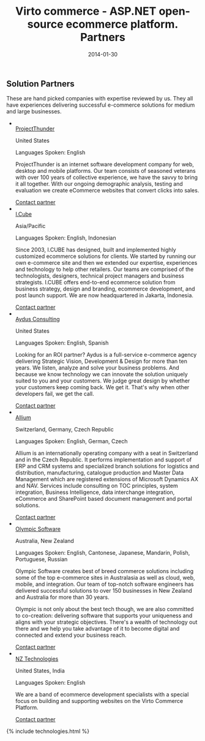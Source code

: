 ﻿---
layout: post
title: Virto commerce - ASP.NET open-source ecommerce platform. Partners
description: Virto commerce - ASP.NET open-source ecommerce platform. Partners
date: 2014-01-30
permalink: partners/list-of-partners
tags : 
- list-of-partners
- partners
- commerce
---
<article role="main" class="main">
	<div class="partner __responsive">
		<h1 class="head-title">Solution Partners</h1>
		<p class="text">These are hand picked companies with expertise reviewed by us. They all have experiences delivering successful e-commerce solutions for medium and large businesses.</p>
		<ul class="list">
			<li class="list-item">
				<a href="http://projectthunder.com/" class="list-pic" rel="nofollow">
					<img alt="" src="/assets/images/partners/projectthunder.png">
				</a>
				<div class="list-info">
					<a href="http://projectthunder.com/" class="link" rel="nofollow">ProjectThunder</a>
					<p class="country">United States</p>
					<p class="lang">Languages Spoken: English</p>
					<p class="text">ProjectThunder is an internet software development company for web, desktop and mobile platforms. Our team consists of seasoned veterans with over 100 years of collective experience, we have the savvy to bring it all together. With our ongoing demographic analysis, testing and evaluation we create eCommerce websites that convert clicks into sales.</p>
					<a class="button" href="/contact-partner-project-thunder" rel="nofollow">Contact partner</a>
				</div>
			</li>
			<li class="list-item">
				<a href="http://icubeonline.com/" class="list-pic" rel="nofollow">
					<img alt="" src="/Content/images/partners/icube.jpg">
				</a>
				<div class="list-info">
					<a href="http://icubeonline.com/" class="link" rel="nofollow">I.Cube</a>
					<p class="country">Asia/Pacific</p>
					<p class="lang">Languages Spoken: English, Indonesian</p>
					<p class="text">Since 2003, I.CUBE has designed, built and implemented highly customized ecommerce solutions for clients. We started by running our own e-commerce site and then we extended our expertise, experiences and technology to help other retailers. Our teams are comprised of the technologists, designers, technical project managers and business strategists. I.CUBE offers end-to-end ecommerce solution from business strategy, design and branding, ecommerce development, and post launch support. We are now headquartered in Jakarta, Indonesia.</p>
					<a class="button" href="/contact-partner-icube" rel="nofollow">Contact partner</a>
				</div>
			</li>
			<li class="list-item">
				<a href="http://www.aydus.com/" class="list-pic" rel="nofollow">
					<img alt="" src="/Content/images/partners/aydus-consulting.jpg">
				</a>
				<div class="list-info">
					<a href="http://www.aydus.com/" class="link" rel="nofollow">Aydus Consulting</a>
					<p class="country">United States</p>
					<p class="lang">Languages Spoken: English, Spanish</p>
					<p class="text">Looking for an ROI partner? Aydus is a full-service e-commerce agency delivering Strategic Vision, Development &amp; Design for more than ten years. We listen, analyze and solve your business problems. And because we know technology we can innovate the solution uniquely suited to you and your customers. We judge great design by whether your customers keep coming back. We get it. That's why when other developers fail, we get the call. </p>
					<a class="button" href="/contact-partner-aydus-partner" rel="nofollow">Contact partner</a>
				</div>
			</li>
			<li class="list-item">
				<a href="http://www.allium.cz/" class="list-pic" rel="nofollow">
					<img alt="" src="/Content/images/partners/allium.jpg">
				</a>
				<div class="list-info">
					<a href="http://www.allium.cz/" class="link" rel="nofollow">Allium</a>
					<p class="country">Switzerland, Germany, Czech Republic</p>
					<p class="lang">Languages Spoken: English, German, Czech</p>
					<p class="text">Allium is an internationally operating company with a seat in Switzerland and in the Czech Republic. It performs implementation and support of ERP and CRM systems and specialized branch solutions for logistics and distribution, manufacturing, catalogue production and Master Data Management which are registered extensions of Microsoft Dynamics AX and NAV. Services include consulting on TOC principles, system integration, Business Intelligence, data interchange integration, eCommerce and SharePoint based document management and portal solutions. </p>
					<a class="button" href="/contact-partner-allium" rel="nofollow">Contact partner</a>
				</div>
			</li>
			<li class="list-item">
				<a href="http://www.olympic.co.nz/" class="list-pic" rel="nofollow">
					<img alt="" src="/Content/images/partners/olympic.jpg">
				</a>
				<div class="list-info">
					<a href="http://www.olympic.co.nz/" class="link" rel="nofollow">Olympic Software</a>
					<p class="country">Australia, New Zealand</p>
					<p class="lang">Languages Spoken: English, Cantonese, Japanese, Mandarin, Polish, Portuguese, Russian</p>
					<p class="text">Olympic Software creates best of breed commerce solutions including some of the top e-commerce sites in Australasia as well as cloud, web, mobile, and integration. Our team of top-notch software engineers has delivered successful solutions to over 150 businesses in New Zealand and Australia for more than 30 years.</p>
					<p class="text">Olympic is not only about the best tech though, we are also committed to co-creation: delivering software that supports your uniqueness and aligns with your strategic objectives. There's a wealth of technology out there and we help you take advantage of it to become digital and connected and extend your business reach. </p>
					<a class="button" href="/contact-partner-olympic-software" rel="nofollow">Contact partner</a>
				</div>
			</li>
			<li class="list-item">
				<a href="http://www.nz-technologies.com/" class="list-pic" rel="nofollow">
					<img alt="" src="/assets/images/partners/virtomint.jpg">
				</a>
				<div class="list-info">
					<a href="http://www.nz-technologies.com/" class="link" rel="nofollow">NZ Technologies</a>
					<p class="country">United States, India</p>
					<p class="lang">Languages Spoken: English</p>
					<p class="text">We are a band of ecommerce development specialists with a special focus on building and supporting websites on the Virto Commerce Platform.</p>
					<a class="button" href="/contact-partner-nz-technologies" rel="nofollow">Contact partner</a>
				</div>
			</li>
		</ul>
	</div>
	{% include technologies.html %}
</article>
